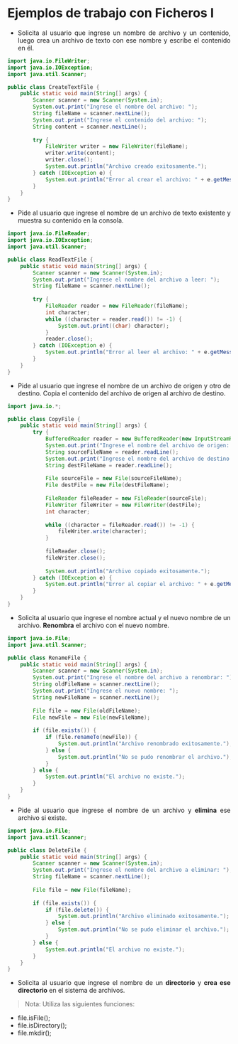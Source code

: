 <div align="justify">

# Ejemplos de trabajo con Ficheros I

- Solicita al usuario que ingrese un nombre de archivo y un contenido, luego crea un archivo de texto con ese nombre y escribe el contenido en él.

```java
import java.io.FileWriter;
import java.io.IOException;
import java.util.Scanner;

public class CreateTextFile {
    public static void main(String[] args) {
        Scanner scanner = new Scanner(System.in);
        System.out.print("Ingrese el nombre del archivo: ");
        String fileName = scanner.nextLine();
        System.out.print("Ingrese el contenido del archivo: ");
        String content = scanner.nextLine();
        
        try {
            FileWriter writer = new FileWriter(fileName);
            writer.write(content);
            writer.close();
            System.out.println("Archivo creado exitosamente.");
        } catch (IOException e) {
            System.out.println("Error al crear el archivo: " + e.getMessage());
        }
    }
}
```

- Pide al usuario que ingrese el nombre de un archivo de texto existente y muestra su contenido en la consola.

```java
import java.io.FileReader;
import java.io.IOException;
import java.util.Scanner;

public class ReadTextFile {
    public static void main(String[] args) {
        Scanner scanner = new Scanner(System.in);
        System.out.print("Ingrese el nombre del archivo a leer: ");
        String fileName = scanner.nextLine();
        
        try {
            FileReader reader = new FileReader(fileName);
            int character;
            while ((character = reader.read()) != -1) {
                System.out.print((char) character);
            }
            reader.close();
        } catch (IOException e) {
            System.out.println("Error al leer el archivo: " + e.getMessage());
        }
    }
}

```

- Pide al usuario que ingrese el nombre de un archivo de origen y otro de destino. Copia el contenido del archivo de origen al archivo de destino.

```java
import java.io.*;

public class CopyFile {
    public static void main(String[] args) {
        try {
            BufferedReader reader = new BufferedReader(new InputStreamReader(System.in));
            System.out.print("Ingrese el nombre del archivo de origen: ");
            String sourceFileName = reader.readLine();
            System.out.print("Ingrese el nombre del archivo de destino: ");
            String destFileName = reader.readLine();
            
            File sourceFile = new File(sourceFileName);
            File destFile = new File(destFileName);
            
            FileReader fileReader = new FileReader(sourceFile);
            FileWriter fileWriter = new FileWriter(destFile);
            int character;
            
            while ((character = fileReader.read()) != -1) {
                fileWriter.write(character);
            }
            
            fileReader.close();
            fileWriter.close();
            
            System.out.println("Archivo copiado exitosamente.");
        } catch (IOException e) {
            System.out.println("Error al copiar el archivo: " + e.getMessage());
        }
    }
}

```

- Solicita al usuario que ingrese el nombre actual y el nuevo nombre de un archivo. __Renombra__ el archivo con el nuevo nombre.

```java
import java.io.File;
import java.util.Scanner;

public class RenameFile {
    public static void main(String[] args) {
        Scanner scanner = new Scanner(System.in);
        System.out.print("Ingrese el nombre del archivo a renombrar: ");
        String oldFileName = scanner.nextLine();
        System.out.print("Ingrese el nuevo nombre: ");
        String newFileName = scanner.nextLine();
        
        File file = new File(oldFileName);
        File newFile = new File(newFileName);
        
        if (file.exists()) {
            if (file.renameTo(newFile)) {
                System.out.println("Archivo renombrado exitosamente.");
            } else {
                System.out.println("No se pudo renombrar el archivo.");
            }
        } else {
            System.out.println("El archivo no existe.");
        }
    }
}

```

- Pide al usuario que ingrese el nombre de un archivo y __elimina__ ese archivo si existe.

```java
import java.io.File;
import java.util.Scanner;

public class DeleteFile {
    public static void main(String[] args) {
        Scanner scanner = new Scanner(System.in);
        System.out.print("Ingrese el nombre del archivo a eliminar: ");
        String fileName = scanner.nextLine();
        
        File file = new File(fileName);
        
        if (file.exists()) {
            if (file.delete()) {
                System.out.println("Archivo eliminado exitosamente.");
            } else {
                System.out.println("No se pudo eliminar el archivo.");
            }
        } else {
            System.out.println("El archivo no existe.");
        }
    }
}
```

- Solicita al usuario que ingrese el nombre de un __directorio__ y __crea ese directorio__ en el sistema de archivos.

>Nota: Utiliza las siguientes funciones:
 - file.isFile();
 - file.isDirectory();
 - file.mkdir();